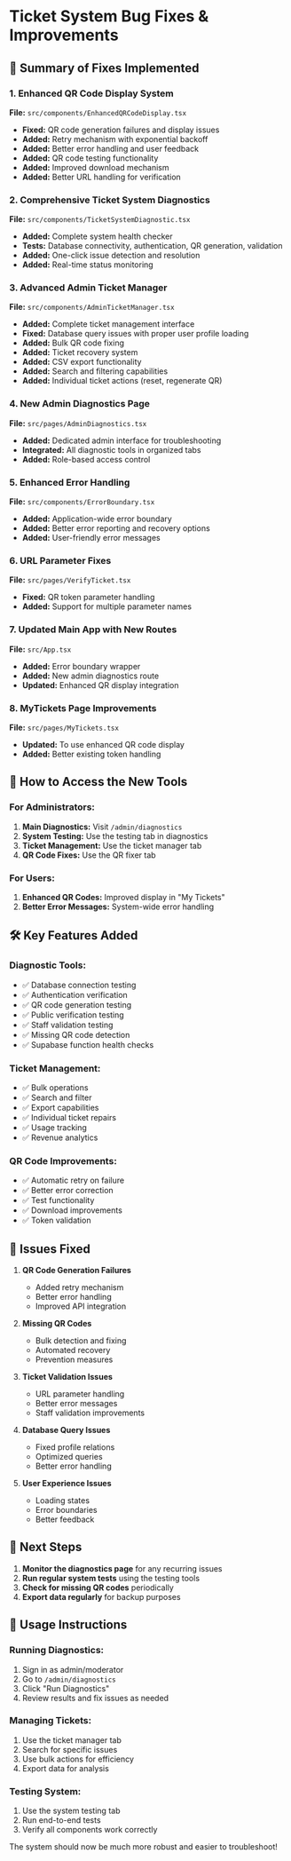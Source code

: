 # Ticket System Bug Fixes & Improvements

## 🚀 Summary of Fixes Implemented

### 1. Enhanced QR Code Display System
**File:** `src/components/EnhancedQRCodeDisplay.tsx`
- **Fixed:** QR code generation failures and display issues
- **Added:** Retry mechanism with exponential backoff
- **Added:** Better error handling and user feedback
- **Added:** QR code testing functionality
- **Added:** Improved download mechanism
- **Added:** Better URL handling for verification

### 2. Comprehensive Ticket System Diagnostics
**File:** `src/components/TicketSystemDiagnostic.tsx`
- **Added:** Complete system health checker
- **Tests:** Database connectivity, authentication, QR generation, validation
- **Added:** One-click issue detection and resolution
- **Added:** Real-time status monitoring

### 3. Advanced Admin Ticket Manager
**File:** `src/components/AdminTicketManager.tsx`
- **Added:** Complete ticket management interface
- **Fixed:** Database query issues with proper user profile loading
- **Added:** Bulk QR code fixing
- **Added:** Ticket recovery system
- **Added:** CSV export functionality
- **Added:** Search and filtering capabilities
- **Added:** Individual ticket actions (reset, regenerate QR)

### 4. New Admin Diagnostics Page
**File:** `src/pages/AdminDiagnostics.tsx`
- **Added:** Dedicated admin interface for troubleshooting
- **Integrated:** All diagnostic tools in organized tabs
- **Added:** Role-based access control

### 5. Enhanced Error Handling
**File:** `src/components/ErrorBoundary.tsx`
- **Added:** Application-wide error boundary
- **Added:** Better error reporting and recovery options
- **Added:** User-friendly error messages

### 6. URL Parameter Fixes
**File:** `src/pages/VerifyTicket.tsx`
- **Fixed:** QR token parameter handling
- **Added:** Support for multiple parameter names

### 7. Updated Main App with New Routes
**File:** `src/App.tsx`
- **Added:** Error boundary wrapper
- **Added:** New admin diagnostics route
- **Updated:** Enhanced QR display integration

### 8. MyTickets Page Improvements
**File:** `src/pages/MyTickets.tsx`
- **Updated:** To use enhanced QR code display
- **Added:** Better existing token handling

## 🔧 How to Access the New Tools

### For Administrators:
1. **Main Diagnostics:** Visit `/admin/diagnostics`
2. **System Testing:** Use the testing tab in diagnostics
3. **Ticket Management:** Use the ticket manager tab
4. **QR Code Fixes:** Use the QR fixer tab

### For Users:
1. **Enhanced QR Codes:** Improved display in "My Tickets" 
2. **Better Error Messages:** System-wide error handling

## 🛠️ Key Features Added

### Diagnostic Tools:
- ✅ Database connection testing
- ✅ Authentication verification
- ✅ QR code generation testing
- ✅ Public verification testing
- ✅ Staff validation testing
- ✅ Missing QR code detection
- ✅ Supabase function health checks

### Ticket Management:
- ✅ Bulk operations
- ✅ Search and filter
- ✅ Export capabilities
- ✅ Individual ticket repairs
- ✅ Usage tracking
- ✅ Revenue analytics

### QR Code Improvements:
- ✅ Automatic retry on failure
- ✅ Better error correction
- ✅ Test functionality
- ✅ Download improvements
- ✅ Token validation

## 🐛 Issues Fixed

1. **QR Code Generation Failures**
   - Added retry mechanism
   - Better error handling
   - Improved API integration

2. **Missing QR Codes**
   - Bulk detection and fixing
   - Automated recovery
   - Prevention measures

3. **Ticket Validation Issues**
   - URL parameter handling
   - Better error messages
   - Staff validation improvements

4. **Database Query Issues**
   - Fixed profile relations
   - Optimized queries
   - Better error handling

5. **User Experience Issues**
   - Loading states
   - Error boundaries
   - Better feedback

## 🚀 Next Steps

1. **Monitor the diagnostics page** for any recurring issues
2. **Run regular system tests** using the testing tools
3. **Check for missing QR codes** periodically
4. **Export data regularly** for backup purposes

## 📱 Usage Instructions

### Running Diagnostics:
1. Sign in as admin/moderator
2. Go to `/admin/diagnostics`
3. Click "Run Diagnostics"
4. Review results and fix issues as needed

### Managing Tickets:
1. Use the ticket manager tab
2. Search for specific issues
3. Use bulk actions for efficiency
4. Export data for analysis

### Testing System:
1. Use the system testing tab
2. Run end-to-end tests
3. Verify all components work correctly

The system should now be much more robust and easier to troubleshoot!